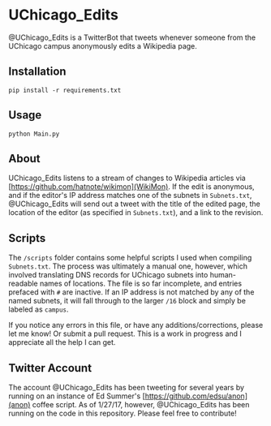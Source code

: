 # UChicago_Edits
@UChicago_Edits is a TwitterBot that tweets whenever someone from the UChicago campus anonymously edits a Wikipedia page.

## Installation
`pip install -r requirements.txt`

## Usage
`python Main.py`

## About
UChicago_Edits listens to a stream of changes to Wikipedia articles via [https://github.com/hatnote/wikimon](WikiMon). If the edit is anonymous, and if the editor's IP address matches one of the subnets in `Subnets.txt`, @UChicago_Edits will send out a tweet with the title of the edited page, the location of the editor (as specified in `Subnets.txt`), and a link to the revision.

## Scripts
The `/scripts` folder contains some helpful scripts I used when compiling `Subnets.txt`. The process was ultimately a manual one, however, which involved translating DNS records for UChicago subnets into human-readable names of locations. The file is so far incomplete, and entries prefaced with `#` are inactive. If an IP address is not matched by any of the named subnets, it will fall through to the larger `/16` block and simply be labeled as `campus`.

If you notice any errors in this file, or have any additions/corrections, please let me know! Or submit a pull request. This is a work in progress and I appreciate all the help I can get.

## Twitter Account
The account @UChicago_Edits has been tweeting for several years by running on an instance of Ed Summer's [https://github.com/edsu/anon](anon) coffee script. As of 1/27/17, however, @UChicago_Edits has been running on the code in this repository. Please feel free to contribute!